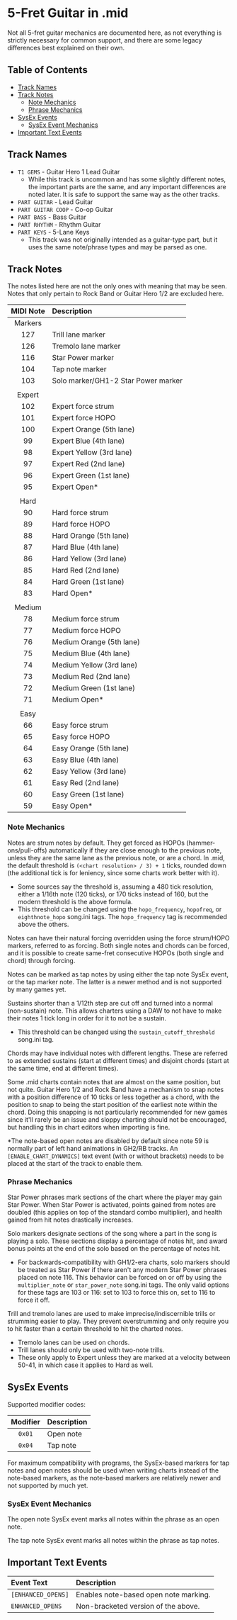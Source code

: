 # 5-Fret Guitar in .mid

Not all 5-fret guitar mechanics are documented here, as not everything is strictly necessary for common support, and there are some legacy differences best explained on their own.

## Table of Contents

- [Track Names](#track-names)
- [Track Notes](#track-notes)
  - [Note Mechanics](#note-mechanics)
  - [Phrase Mechanics](#phrase-mechanics)
- [SysEx Events](#sysex-events)
  - [SysEx Event Mechanics](#sysex-event-mechanics)
- [Important Text Events](#important-text-events)

## Track Names

- `T1 GEMS` - Guitar Hero 1 Lead Guitar
  - While this track is uncommon and has some slightly different notes, the important parts are the same, and any important differences are noted later. It is safe to support the same way as the other tracks.
- `PART GUITAR` - Lead Guitar
- `PART GUITAR COOP` - Co-op Guitar
- `PART BASS` - Bass Guitar
- `PART RHYTHM` - Rhythm Guitar
- `PART KEYS` - 5-Lane Keys
  - This track was not originally intended as a guitar-type part, but it uses the same note/phrase types and may be parsed as one.

## Track Notes

The notes listed here are not the only ones with meaning that may be seen. Notes that only pertain to Rock Band or Guitar Hero 1/2 are excluded here.

| MIDI Note | Description                         |
| :-------: | :----------                         |
| Markers   |                                     |
| 127       | Trill lane marker                   |
| 126       | Tremolo lane marker                 |
| 116       | Star Power marker                   |
| 104       | Tap note marker                     |
| 103       | Solo marker/GH1-2 Star Power marker |
|           |                                     |
| Expert    |                                     |
| 102       | Expert force strum                  |
| 101       | Expert force HOPO                   |
| 100       | Expert Orange (5th lane)            |
| 99        | Expert Blue (4th lane)              |
| 98        | Expert Yellow (3rd lane)            |
| 97        | Expert Red (2nd lane)               |
| 96        | Expert Green (1st lane)             |
| 95        | Expert Open*                        |
|           |                                     |
| Hard      |                                     |
| 90        | Hard force strum                    |
| 89        | Hard force HOPO                     |
| 88        | Hard Orange (5th lane)              |
| 87        | Hard Blue (4th lane)                |
| 86        | Hard Yellow (3rd lane)              |
| 85        | Hard Red (2nd lane)                 |
| 84        | Hard Green (1st lane)               |
| 83        | Hard Open*                          |
|           |                                     |
| Medium    |                                     |
| 78        | Medium force strum                  |
| 77        | Medium force HOPO                   |
| 76        | Medium Orange (5th lane)            |
| 75        | Medium Blue (4th lane)              |
| 74        | Medium Yellow (3rd lane)            |
| 73        | Medium Red (2nd lane)               |
| 72        | Medium Green (1st lane)             |
| 71        | Medium Open*                        |
|           |                                     |
| Easy      |                                     |
| 66        | Easy force strum                    |
| 65        | Easy force HOPO                     |
| 64        | Easy Orange (5th lane)              |
| 63        | Easy Blue (4th lane)                |
| 62        | Easy Yellow (3rd lane)              |
| 61        | Easy Red (2nd lane)                 |
| 60        | Easy Green (1st lane)               |
| 59        | Easy Open*                          |

### Note Mechanics

Notes are strum notes by default. They get forced as HOPOs (hammer-ons/pull-offs) automatically if they are close enough to the previous note, unless they are the same lane as the previous note, or are a chord. In .mid, the default threshold is `(<chart resolution> / 3) + 1` ticks, rounded down (the additional tick is for leniency, since some charts work better with it).

- Some sources say the threshold is, assuming a 480 tick resolution, either a 1/16th note (120 ticks), or 170 ticks instead of 160, but the modern threshold is the above formula.
- This threshold can be changed using the `hopo_frequency`, `hopofreq`, or `eighthnote_hopo` song.ini tags. The `hopo_frequency` tag is recommended above the others.

Notes can have their natural forcing overridden using the force strum/HOPO markers, referred to as forcing. Both single notes and chords can be forced, and it is possible to create same-fret consecutive HOPOs (both single and chord) through forcing.

Notes can be marked as tap notes by using either the tap note SysEx event, or the tap marker note. The latter is a newer method and is not supported by many games yet.

Sustains shorter than a 1/12th step are cut off and turned into a normal (non-sustain) note. This allows charters using a DAW to not have to make their notes 1 tick long in order for it to not be a sustain.

- This threshold can be changed using the `sustain_cutoff_threshold` song.ini tag.

Chords may have individual notes with different lengths. These are referred to as extended sustains (start at different times) and disjoint chords (start at the same time, end at different times).

Some .mid charts contain notes that are almost on the same position, but not quite. Guitar Hero 1/2 and Rock Band have a mechanism to snap notes with a position difference of 10 ticks or less together as a chord, with the position to snap to being the start position of the earliest note within the chord. Doing this snapping is not particularly recommended for new games since it'll rarely be an issue and sloppy charting should not be encouraged, but handling this in chart editors when importing is fine.

*The note-based open notes are disabled by default since note 59 is normally part of left hand animations in GH2/RB tracks. An `[ENABLE_CHART_DYNAMICS]` text event (with or without brackets) needs to be placed at the start of the track to enable them.

### Phrase Mechanics

Star Power phrases mark sections of the chart where the player may gain Star Power. When Star Power is activated, points gained from notes are doubled (this applies on top of the standard combo multiplier), and health gained from hit notes drastically increases.

Solo markers designate sections of the song where a part in the song is playing a solo. These sections display a percentage of notes hit, and award bonus points at the end of the solo based on the percentage of notes hit.

- For backwards-compatibility with GH1/2-era charts, solo markers should be treated as Star Power if there aren't any modern Star Power phrases placed on note 116. This behavior can be forced on or off by using the `multiplier_note` or `star_power_note` song.ini tags. The only valid options for these tags are 103 or 116: set to 103 to force this on, set to 116 to force it off.

Trill and tremolo lanes are used to make imprecise/indiscernible trills or strumming easier to play. They prevent overstrumming and only require you to hit faster than a certain threshold to hit the charted notes.

- Tremolo lanes can be used on chords.
- Trill lanes should only be used with two-note trills.
- These only apply to Expert unless they are marked at a velocity between 50-41, in which case it applies to Hard as well.

## SysEx Events

Supported modifier codes:

| Modifier | Description |
| :------: | :---------- |
| `0x01`   | Open note   |
| `0x04`   | Tap note    |

For maximum compatibility with programs, the SysEx-based markers for tap notes and open notes should be used when writing charts instead of the note-based markers, as the note-based markers are relatively newer and not supported by much yet.

### SysEx Event Mechanics

The open note SysEx event marks all notes within the phrase as an open note.

The tap note SysEx event marks all notes within the phrase as tap notes.

## Important Text Events

| Event Text         | Description                           |
| :---------         | :----------                           |
| `[ENHANCED_OPENS]` | Enables note-based open note marking. |
| `ENHANCED_OPENS`   | Non-bracketed version of the above.   |
